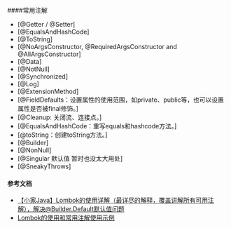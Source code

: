 ####常用注解
- [@Getter / @Setter]
- [@EqualsAndHashCode]
- [@ToString]
- [@NoArgsConstructor, @RequiredArgsConstructor and @AllArgsConstructor]
- [@Data]
- [@NotNull]
- [@Synchronized]
- [@Log]
- [@ExtensionMethod]
- [@FieldDefaults：设置属性的使用范围，如private、public等，也可以设置属性是否被final修饰。]
- [@Cleanup: 关闭流、连接点。]
- [@EqualsAndHashCode：重写equals和hashcode方法。]
- [@toString：创建toString方法。]
- [@Builder]
- [@NonNull]
- [@Singular 默认值 暂时也没太大用处]
- [@SneakyThrows]

#### 参考文档

- [【小家Java】Lombok的使用详解（最详尽的解释，覆盖讲解所有可用注解），解决@Builder.Default默认值问题](https://blog.csdn.net/f641385712/article/details/82081900)
- [Lombok的使用和常用注解使用示例](https://blog.csdn.net/qq_33404395/article/details/80656654)